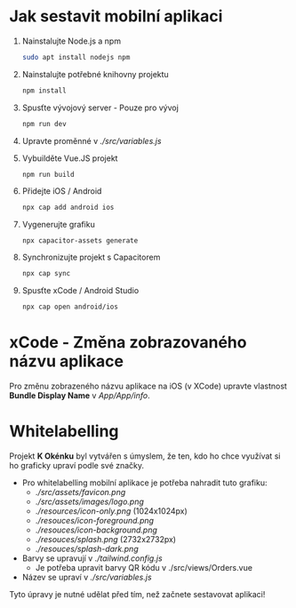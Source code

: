 # Jak sestavit mobilní aplikaci

1. Nainstalujte Node.js a npm

   ```bash
   sudo apt install nodejs npm
   ```

2. Nainstalujte potřebné knihovny projektu

    ```bash
    npm install
    ```

3. Spusťte vývojový server - Pouze pro vývoj
    ```bash
    npm run dev
    ```

4. Upravte proměnné v _./src/variables.js_

5. Vybuilděte Vue.JS projekt
    ```bash
    npm run build
    ```

6. Přidejte iOS / Android

    ```bash
    npx cap add android ios
    ```

7. Vygenerujte grafiku

    ```
    npx capacitor-assets generate
    ```

8. Synchronizujte projekt s Capacitorem

    ```bash
    npx cap sync
    ```

9. Spusťte xCode / Android Studio

    ```bash
    npx cap open android/ios
    ```
    
# xCode - Změna zobrazovaného názvu aplikace
Pro změnu zobrazeného názvu aplikace na iOS (v XCode) upravte vlastnost __Bundle Display Name__ v _App/App/info_.

# Whitelabelling 
Projekt __K Okénku__ byl vytvářen s úmyslem, že ten, kdo ho chce využívat si ho graficky upraví podle své značky.

- Pro whitelabelling mobilní aplikace je potřeba nahradit tuto grafiku:
    - _./src/assets/favicon.png_
    - _./src/assets/images/logo.png_
    - _./resources/icon-only.png_ (1024x1024px)
    - _./resouces/icon-foreground.png_
    - _./resouces/icon-background.png_
    - _./resouces/splash.png_ (2732x2732px)
    - _./resouces/splash-dark.png_ 
- Barvy se upravují v _./tailwind.config.js_
    -    Je potřeba upravit barvy QR kódu v ./src/views/Orders.vue
- Název se upraví v _./src/variables.js_

Tyto úpravy je nutné udělat před tím, než začnete sestavovat aplikaci!